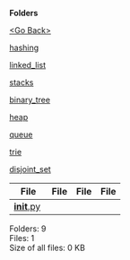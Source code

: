 **Folders**

[&lt;Go Back&gt;](../right.html)

[hashing](hashing/right.html)

[linked\_list](linked_list/right.html)

[stacks](stacks/right.html)

[binary\_tree](binary_tree/right.html)

[heap](heap/right.html)

[queue](queue/right.html)

[trie](trie/right.html)

[disjoint\_set](disjoint_set/right.html)

<table><thead><tr class="header"><th><strong>File</strong></th><th><strong>File</strong></th><th><strong>File</strong></th><th><strong>File</strong></th></tr></thead><tbody><tr class="odd"><td><a href="__init__.py"><strong>init</strong>.py</a> </td><td></td><td></td><td></td></tr></tbody></table>

Folders: 9  
Files: 1  
Size of all files: 0 KB
